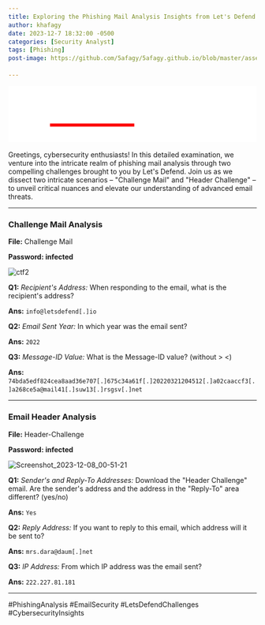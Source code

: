 ```yaml
---
title: Exploring the Phishing Mail Analysis Insights from Let's Defend
author: khafagy
date: 2023-12-7 18:32:00 -0500
categories: [Security Analyst]
tags: [Phishing]
post-image: https://github.com/5afagy/5afagy.github.io/blob/master/assets/image/img33.png

---
```

![image](https://raw.githubusercontent.com/5afagy/5afagy.github.io/main/assets/image/image29.png)

Greetings, cybersecurity enthusiasts! In this detailed examination, we venture into the intricate realm of phishing mail analysis through two compelling challenges brought to you by Let's Defend. Join us as we dissect two intricate scenarios – "Challenge Mail" and "Header Challenge" – to unveil critical nuances and elevate our understanding of advanced email threats.

---

### **Challenge Mail Analysis**

**File:** Challenge Mail

**Password: infected**

![ctf2](https://github.com/5afagy/5afagy.github.io/assets/115117722/f19deee0-f2a4-415d-b9dc-5314c3ab5c45)


**Q1:** *Recipient's Address:* When responding to the email, what is the recipient's address?

**Ans:** `info@letsdefend[.]io`

**Q2:** *Email Sent Year:* In which year was the email sent?

**Ans:** `2022`

**Q3:** *Message-ID Value:* What is the Message-ID value? (without > <)

**Ans:** `74bda5edf824cea8aad36e707[.]675c34a61f[.]20220321204512[.]a02caaccf3[.]a268ce5a@mail41[.]suw13[.]rsgsv[.]net`

---



### **Email Header Analysis**

**File:** Header-Challenge

**Password: infected**

![Screenshot_2023-12-08_00-51-21](https://github.com/5afagy/5afagy.github.io/assets/115117722/0af913d0-722f-4a11-b246-079884ef0fca)


**Q1:** *Sender's and Reply-To Addresses:* Download the "Header Challenge" email. Are the sender's address and the address in the "Reply-To" area different? (yes/no)

**Ans:** `Yes`

**Q2:** *Reply Address:* If you want to reply to this email, which address will it be sent to?

**Ans:** `mrs.dara@daum[.]net`

**Q3:** *IP Address:* From which IP address was the email sent?

**Ans:** `222.227.81.181`

---

#PhishingAnalysis #EmailSecurity #LetsDefendChallenges #CybersecurityInsights
